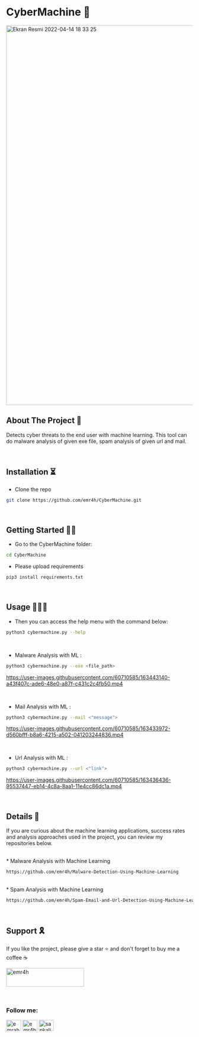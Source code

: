 <h1 align="left">CyberMachine 🤖</h1>
<img width="1026" alt="Ekran Resmi 2022-04-14 18 33 25" src="https://user-images.githubusercontent.com/60710585/163424431-3da87b14-2053-4733-bb85-d1bf62b31690.png">


<!-- ABOUT THE PROJECT -->

<h2 align="left">About The Project 📰</h2>

Detects cyber threats to the end user with machine learning. This tool can do malware analysis of given exe file, spam
analysis of given url and mail.


<br>
<!-- INSTALL -->
<h2 align="left">Installation ⏳</h2>

* Clone the repo

```sh
git clone https://github.com/emr4h/CyberMachine.git
```

<br>
<!-- GETTING STARTED -->
<h2 align="left">Getting Started 🕵️‍♂️</h2>

* Go to the CyberMachine folder:

```sh
cd CyberMachine
```

* Please upload requirements

```sh
pip3 install requirements.txt
```

<br>
<!-- USAGE EXAMPLES -->
<h2 align="left">Usage 👨🏻‍💻</h2>

* Then you can access the help menu with the command below:

```sh
python3 cybermachine.py --help
```

<br>

* Malware Analysis with ML :

```sh
python3 cybermachine.py --exe <file_path> 
```

https://user-images.githubusercontent.com/60710585/163443140-a43f407c-ade6-48e0-a87f-c431c2c4fb50.mp4

<br>

* Mail Analysis with ML :

```sh
python3 cybermachine.py --mail <"message"> 
```

https://user-images.githubusercontent.com/60710585/163433972-d560bfff-b8a6-4215-a502-041203244836.mp4

<br>

* Url Analysis with ML :

```sh
python3 cybermachine.py --url <"link"> 
```

https://user-images.githubusercontent.com/60710585/163436436-95537447-eb14-4c8a-8aa1-11e4cc86dc1a.mp4

<br>

<!-- Details -->
<h2 align="left">Details 👀</h2>

If you are curious about the machine learning applications, success rates and analysis approaches used in the project,
you can review my repositories below.

<br>
* Malware Analysis with Machine Learning

   ```sh
   https://github.com/emr4h/Malware-Detection-Using-Machine-Learning
   ```

<br>
* Spam Analysis with Machine Learning

   ```sh
   https://github.com/emr4h/Spam-Email-and-Url-Detection-Using-Machine-Learning 
   ```

<br>
<!-- Support -->
<h2 align="left">Support 🎗</h2>

If you like the project, please give a star ⭐️ and don't forget to buy me a coffee ☕️

<p align="left"><a href="https://www.buymeacoffee.com/emr4h"> <img src="https://cdn.buymeacoffee.com/buttons/v2/default-yellow.png" height="50" width="210" alt="emr4h" /></a></p><br>


<h3 align="left">Follow me:</h3>
<p align="left">
<a href="https://twitter.com/emrahyldrw" target="blank"><img align="center" src="https://raw.githubusercontent.com/rahuldkjain/github-profile-readme-generator/master/src/images/icons/Social/twitter.svg" alt="emrahyldrw" height="30" width="40" /></a>
<a href="https://linkedin.com/in/emr4h" target="blank"><img align="center" src="https://raw.githubusercontent.com/rahuldkjain/github-profile-readme-generator/master/src/images/icons/Social/linked-in-alt.svg" alt="emr4h" height="30" width="40" /></a>
<a href="https://instagram.com/sapkalihacker" target="blank"><img align="center" src="https://raw.githubusercontent.com/rahuldkjain/github-profile-readme-generator/master/src/images/icons/Social/instagram.svg" alt="sapkalihacker" height="30" width="40" /></a>
</p>

